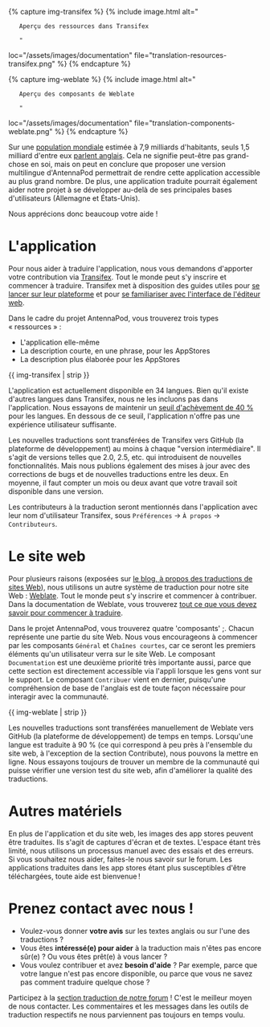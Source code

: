 {% capture img-transifex %} {% include image.html alt="

       Aperçu des ressources dans Transifex

       "

loc="/assets/images/documentation" file="translation-resources-transifex.png" %} {% endcapture %}

{% capture img-weblate %} {% include image.html alt="

       Aperçu des composants de Weblate

       "

loc="/assets/images/documentation" file="translation-components-weblate.png" %} {% endcapture %}

Sur une [population mondiale](https://en.wikipedia.org/wiki/World_population) estimée à 7,9 milliards d'habitants, seuls 1,5 milliard d'entre eux [parlent anglais](https://www.ethnologue.com/insights/ethnologue200/). Cela ne signifie peut-être pas grand-chose en soi, mais on peut en conclure que proposer une version multilingue d'AntennaPod permettrait de rendre cette application accessible au plus grand nombre. De plus, une application traduite pourrait également aider notre projet à se développer au-delà de ses principales bases d'utilisateurs (Allemagne et États-Unis).

Nous apprécions donc beaucoup votre aide !

# L'application

Pour nous aider à traduire l'application, nous vous demandons d'apporter votre contribution via [Transifex](https://www.transifex.com/antennapod/antennapod/). Tout le monde peut s'y inscrire et commencer à traduire. Transifex met à disposition des guides utiles pour [se lancer sur leur plateforme](https://docs.transifex.com/getting-started-1/translators) et pour [se familiariser avec l'interface de l'éditeur web](https://docs.transifex.com/translation/translating-with-the-web-editor).

Dans le cadre du projet AntennaPod, vous trouverez trois types « ressources » :

- L'application elle-même
- La description courte, en une phrase, pour les AppStores
- La description plus élaborée pour les AppStores

{{ img-transifex | strip }}

L'application est actuellement disponible en 34 langues. Bien qu'il existe d'autres langues dans Transifex, nous ne les incluons pas dans l'application. Nous essayons de maintenir un [seuil d'achèvement de 40 %](https://github.com/AntennaPod/AntennaPod/pull/4112) pour les langues. En dessous de ce seuil, l'application n'offre pas une expérience utilisateur suffisante.

Les nouvelles traductions sont transférées de Transifex vers GitHub (la plateforme de développement) au moins à chaque "version intermédiaire". Il s'agit de versions telles que 2.0, 2.5, etc. qui introduisent de nouvelles fonctionnalités. Mais nous publions également des mises à jour avec des corrections de bugs et de nouvelles traductions entre les deux. En moyenne, il faut compter un mois ou deux avant que votre travail soit disponible dans une version.

Les contributeurs à la traduction seront mentionnés dans l'application avec leur nom d'utilisateur Transifex, sous `Préférences` → `À propos` → `Contributeurs`.

# Le site web

Pour plusieurs raisons (exposées sur [le blog, à propos des traductions de sites Web](/blog/2022/01/website-translations)), nous utilisons un autre système de traduction pour notre site Web : [Weblate](https://hosted.weblate.org/projects/antennapod/). Tout le monde peut s'y inscrire et commencer à contribuer. Dans la documentation de Weblate, vous trouverez [tout ce que vous devez savoir pour commencer à traduire](https://docs.weblate.org/en/latest/user/translating.html).

Dans le projet AntennaPod, vous trouverez quatre 'composants' ;. Chacun représente une partie du site Web. Nous vous encourageons à commencer par les composants `Général` et `Chaînes courtes`, car ce seront les premiers éléments qu'un utilisateur verra sur le site Web. Le composant `Documentation` est une deuxième priorité très importante aussi, parce que cette section est directement accessible via l'appli lorsque les gens vont sur le support. Le composant `Contribuer` vient en dernier, puisqu'une compréhension de base de l'anglais est de toute façon nécessaire pour interagir avec la communauté.

{{ img-weblate | strip }}

Les nouvelles traductions sont transférées manuellement de Weblate vers GitHub (la plateforme de développement) de temps en temps. Lorsqu'une langue est traduite à 90 % (ce qui correspond à peu près à l'ensemble du site web, à l'exception de la section Contribute), nous pouvons la mettre en ligne. Nous essayons toujours de trouver un membre de la communauté qui puisse vérifier une version test du site web, afin d'améliorer la qualité des traductions.

# Autres matériels

En plus de l'application et du site web, les images des app stores peuvent être traduites. Ils s'agit de captures d'écran et de textes. L'espace étant très limité, nous utilisons un processus manuel avec des essais et des erreurs. Si vous souhaitez nous aider, faites-le nous savoir sur le forum. Les applications traduites dans les app stores étant plus susceptibles d'être téléchargées, toute aide est bienvenue !

# Prenez contact avec nous !

* Voulez-vous donner **votre avis** sur les textes anglais ou sur l'une des traductions ?
* Vous êtes **intéressé(e) pour aider** à la traduction mais n'êtes pas encore sûr(e) ? Ou vous êtes prêt(e) à vous lancer ?
* Vous voulez contribuer et avez **besoin d'aide** ? Par exemple, parce que votre langue n'est pas encore disponible, ou parce que vous ne savez pas comment traduire quelque chose ?

Participez à la [section traduction de notre forum](https://forum.antennapod.org/c/translations/11) ! C'est le meilleur moyen de nous contacter. Les commentaires et les messages dans les outils de traduction respectifs ne nous parviennent pas toujours en temps voulu.
